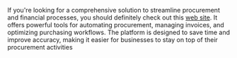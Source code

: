 If you're looking for a comprehensive solution to streamline procurement and financial processes, you should definitely check out this [web site](https://precoro.com/). It offers powerful tools for automating procurement, managing invoices, and optimizing purchasing workflows. The platform is designed to save time and improve accuracy, making it easier for businesses to stay on top of their procurement activities